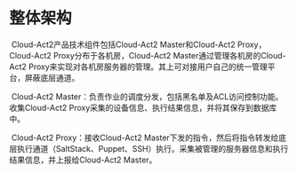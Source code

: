 # 整体架构

​	Cloud-Act2产品技术组件包括Cloud-Act2 Master和Cloud-Act2 Proxy，Cloud-Act2 Proxy分布于各机房，Cloud-Act2 Master通过管理各机房的Cloud-Act2 Proxy来实现对各机房服务器的管理。其上可对接用户自己的统一管理平台，屏蔽底层通道。



​	Cloud-Act2 Master：负责作业的调度分发，包括黑名单及ACL访问控制功能。收集Cloud-Act2 Proxy采集的设备信息、执行结果信息，并将其保存到数据库中。

​	Cloud-Act2 Proxy：接收Cloud-Act2 Master下发的指令，然后将指令转发给底层执行通道（SaltStack、Puppet、SSH）执行。采集被管理的服务器信息和执行结果信息，并上报给Cloud-Act2 Master。

